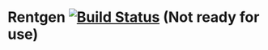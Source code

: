 Rentgen [![Build Status](https://travis-ci.org/czogori/Rentgen.png?branch=master)](https://travis-ci.org/czogori/Rentgen) (Not ready for use)
=======
